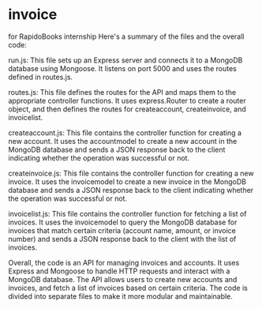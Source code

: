 # invoice
for RapidoBooks internship
Here's a summary of the files and the overall code:

run.js: This file sets up an Express server and connects it to a MongoDB database using Mongoose. It listens on port 5000 and uses the routes defined in routes.js.

routes.js: This file defines the routes for the API and maps them to the appropriate controller functions. It uses express.Router to create a router object, and then defines the routes for createaccount, createinvoice, and invoicelist.

createaccount.js: This file contains the controller function for creating a new account. It uses the accountmodel to create a new account in the MongoDB database and sends a JSON response back to the client indicating whether the operation was successful or not.

createinvoice.js: This file contains the controller function for creating a new invoice. It uses the invoicemodel to create a new invoice in the MongoDB database and sends a JSON response back to the client indicating whether the operation was successful or not.

invoicelist.js: This file contains the controller function for fetching a list of invoices. It uses the invoicemodel to query the MongoDB database for invoices that match certain criteria (account name, amount, or invoice number) and sends a JSON response back to the client with the list of invoices.

Overall, the code is an API for managing invoices and accounts. It uses Express and Mongoose to handle HTTP requests and interact with a MongoDB database. The API allows users to create new accounts and invoices, and fetch a list of invoices based on certain criteria. The code is divided into separate files to make it more modular and maintainable.
